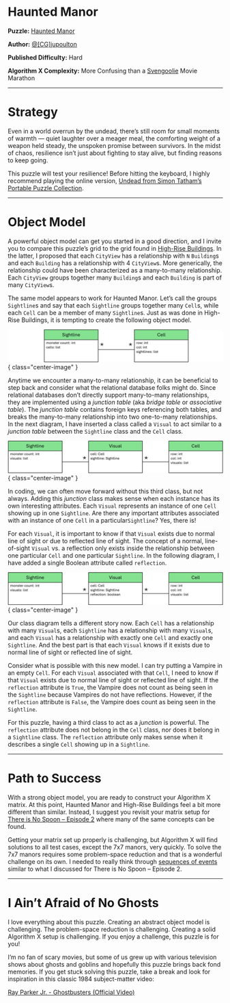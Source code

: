 # Haunted Manor

__Puzzle:__ [Haunted Manor](https://www.codingame.com/training/hard/haunted-manor)

__Author:__ [@\[CG\]jupoulton](https://www.codingame.com/profile/d39436e9a23b5060ed3efaf1c24b4ba8929551)

__Published Difficulty:__ Hard

__Algorithm X Complexity:__ More Confusing than a [Svengoolie](https://www.metv.com/svengoolie/) Movie Marathon

---

# Strategy

Even in a world overrun by the undead, there’s still room for small moments of warmth —  quiet laughter over a meager meal, the comforting weight of a weapon held steady, the unspoken promise between survivors. In the midst of chaos, resilience isn’t just about fighting to stay alive, but finding reasons to keep going.

This puzzle will test your resilience! Before hitting the keyboard, I highly recommend playing the online version, [Undead from Simon Tatham’s Portable Puzzle Collection](https://www.chiark.greenend.org.uk/~sgtatham/puzzles/js/undead.html).

---

# Object Model

A powerful object model can get you started in a good direction, and I invite you to compare this puzzle’s grid to the grid found in [High-Rise Buildings](../13-steering-algorithm-x/02-high-rise-buildings.md). In the latter, I proposed that each `CityView` has a relationship with `N` `Building`s and each `Building` has a relationship with 4 `CityView`s. More generically, the relationship could have been characterized as a many-to-many relationship. Each `CityView` groups together many `Building`s and each `Building` is part of many `CityView`s.

The same model appears to work for Haunted Manor. Let’s call the groups `Sightline`s and say that each `Sightline` groups together many `Cell`s, while each `Cell` can be a member of many `Sightline`s. Just as was done in High-Rise Buildings, it is tempting to create the following object model.

![Haunted Manor Classes](HauntedManor1.png){ class="center-image" }

Anytime we encounter a many-to-many relationship, it can be beneficial to step back and consider what the relational database folks might do. Since relational databases don’t directly support many-to-many relationships, they are implemented using a _junction table_ (aka _bridge table_ or _associative table_). The _junction table_ contains foreign keys referencing both tables, and breaks the many-to-many relationship into two one-to-many relationships. In the next diagram, I have inserted a class called a `Visual` to act similar to a _junction table_ between the `Sightline` class and the `Cell` class. 

![Haunted Manor Junction Class](HauntedManor2.png){ class="center-image" }

In coding, we can often move forward without this third class, but not always. Adding this _junction_ class makes sense when each instance has its own interesting attributes. Each `Visual` represents an instance of one `Cell` showing up in one `Sightline`. Are there any important attributes associated with an instance of one `Cell` in a particular`Sightline`? Yes, there is!

For each `Visual`, it is important to know if that `Visual` exists due to normal line of sight or due to reflected line of sight. The concept of a normal, line-of-sight `Visual` vs. a reflection only exists inside the relationship between one particular `Cell` and one particular `Sightline`. In the following diagram, I have added a single Boolean attribute called `reflection`.

![Haunted Manor Final](HauntedManor3.png){ class="center-image" }

Our class diagram tells a different story now. Each `Cell` has a relationship with many `Visual`s, each `Sightline` has a relationship with many `Visual`s, and each `Visual` has a relationship with exactly one `Cell` and exactly one `Sightline`. And the best part is that each `Visual` knows if it exists due to normal line of sight or reflected line of sight.

Consider what is possible with this new model. I can try putting a Vampire in an empty `Cell`. For each `Visual` associated with that `Cell`, I need to know if that `Visual` exists due to normal line of sight or reflected line of sight. If the `reflection` attribute is `True`, the Vampire does not count as being seen in the `Sightline` because Vampires do not have reflections. However, if the `reflection` attribute is `False`, the Vampire does count as being seen in the `Sightline`.

For this puzzle, having a third class to act as a _junction_ is powerful. The `reflection` attribute does not belong in the `Cell` class, nor does it belong in a `Sightline` class. The `reflection` attribute only makes sense when it describes a single `Cell` showing up in a `Sightline`.

---

# Path to Success

With a strong object model, you are ready to construct your Algorithm X matrix. At this point, Haunted Manor and High-Rise Buildings feel a bit more different than similar. Instead, I suggest you revisit your matrix setup for [There is No Spoon – Episode 2](../10-your-turn/05-no-spoon-2.md) where many of the same concepts can be found.

Getting your matrix set up properly is challenging, but Algorithm X will find solutions to all test cases, except the 7x7 manors, very quickly. To solve the 7x7 manors requires some problem-space reduction and that is a wonderful challenge on its own. I needed to really think through [sequences of events](../12-your-turn/04-no-spoon-2.md#one-potential-sequence-of-events) similar to what I discussed for There is No Spoon – Episode 2.

---

# I Ain’t Afraid of No Ghosts

I love everything about this puzzle. Creating an abstract object model is challenging. The problem-space reduction is challenging. Creating a solid Algorithm X setup is challenging. If you enjoy a challenge, this puzzle is for you!

I’m no fan of scary movies, but some of us grew up with various television shows about ghosts and goblins and hopefully this puzzle brings back fond memories. If you get stuck solving this puzzle, take a break and look for inspiration in this classic 1984 subject-matter video:

[Ray Parker Jr. - Ghostbusters (Official Video)](https://www.youtube.com/watch?v=Fe93CLbHjxQ)

<BR>